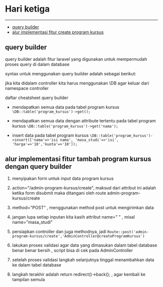 # Hari ketiga 

---

- [query builder](#section-1)
- [alur implementasi fitur create program kursus](#section-2)

<a name="section-1"></a>
## query builder 

query builder adalah fitur laravel yang digunakan untuk mempermudah proses query di dalam database 

syntax untuk menggunakan query builder adalah sebagai berikut: 

jika kita didalam  controller kita harus menggunakan \DB agar keluar dari namespace controller 

daftar cheatsheet query builder 
- mendapatkan semua data pada tabel program kursus
    ` \DB::table('program_kursus')->get(); `

- mendapatkan semua data dengan attribute tertentu pada tabel program kursus 
    `\DB::table('program_kursus')->get('nama');`

- insert data pada tabel program kursus 
    `\DB::table('program_kursus')->insert(['nama'=>'isi nama', 'masa_studi'=>'isi', 'harga'=>'10','kuota'=>'10']);`


<a name="section-1"></a>
## alur implementasi fitur tambah program kursus dengan query builder

1. menyipakan form untuk input data program kursus 
2. action="/admin-program-kursus/create", maksud dari attribut ini adalah ketika form disubmit maka ditangani oleh route admin-program-kursus/create
3. method="POST" , menggunakan method post untuk mengirimkan data
4. jangan lupa setiap inputan kita kasih attribut name=" " , misal name="masa_studi" 

5. persiapkan controller dan juga methodnya, jadi 
    `Route::post('admin-program-kursus/create','AdminController@createProgramKursus')`


6. lakukan proses validasi agar data yang dimasukan dalam tabel database benar benar bersih , script bisa di cek pada AdminController 

7. setelah proses validasi langkah selanjutnya tinggal menambahkan data ke dalam tabel database 

8. langkah terakhir adalah return redirect()->back(); , agar kembali ke tampilan semula